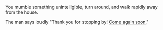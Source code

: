 You mumble something unintelligible, turn around, and walk rapidly away from the house.

The man says loudly "Thank you for stopping by! [Come again soon.](README.md)"
